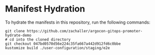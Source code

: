 # Manifest Hydration

To hydrate the manifests in this repository, run the following commands:

```shell
git clone https://github.com/zachaller/argocon-gitops-promoter-hydrate-demo
# cd into the cloned directory
git checkout 047bd0570d56e224c35fa667a442d912fd6c0bbe
kustomize build ./user-configuration/staging/e2e
```
